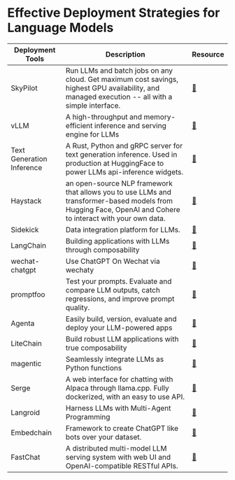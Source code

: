# Effective Deployment Strategies for Language Models

| Deployment Tools | Description | Resource |
|------ | ---------- | :--------- |
| SkyPilot | Run LLMs and batch jobs on any cloud. Get maximum cost savings, highest GPU availability, and managed execution -- all with a simple interface. | [🔗](https://github.com/skypilot-org/skypilot)|
|vLLM | A high-throughput and memory-efficient inference and serving engine for LLMs | [🔗](https://github.com/vllm-project/vllm)|
|Text Generation Inference | A Rust, Python and gRPC server for text generation inference. Used in production at HuggingFace to power LLMs api-inference widgets. | [🔗](https://github.com/huggingface/text-generation-inference)|
| Haystack | an open-source NLP framework that allows you to use LLMs and transformer-based models from Hugging Face, OpenAI and Cohere to interact with your own data. | [🔗](https://haystack.deepset.ai/)|
| Sidekick |  Data integration platform for LLMs. | [🔗](https://github.com/psychic-api/psychic)|
| LangChain |  Building applications with LLMs through composability | [🔗](https://github.com/hwchase17/langchain)|
| wechat-chatgpt | Use ChatGPT On Wechat via wechaty | [🔗](https://github.com/fuergaosi233/wechat-chatgpt)|
| promptfoo | Test your prompts. Evaluate and compare LLM outputs, catch regressions, and improve prompt quality. | [🔗](https://github.com/promptfoo/promptfoo)|
| Agenta | Easily build, version, evaluate and deploy your LLM-powered apps | [🔗](https://github.com/agenta-ai/agenta)|
| LiteChain | Build robust LLM applications with true composability | [🔗](https://github.com/rogeriochaves/langstream)|
| magentic | Seamlessly integrate LLMs as Python functions | [🔗](https://github.com/jackmpcollins/magentic)|  
| Serge | A web interface for chatting with Alpaca through llama.cpp. Fully dockerized, with an easy to use API. | [🔗](https://github.com/serge-chat/serge#serge---llama-made-easy-)|
| Langroid | Harness LLMs with Multi-Agent Programming | [🔗](https://github.com/langroid/langroid)|
| Embedchain | Framework to create ChatGPT like bots over your dataset. | [🔗](https://github.com/embedchain/embedchain) | 
| FastChat | A distributed multi-model LLM serving system with web UI and OpenAI-compatible RESTful APIs. | [🔗](https://github.com/lm-sys/FastChat) |
 